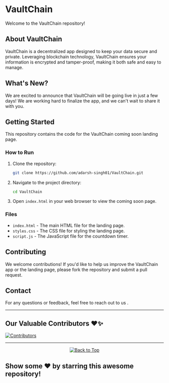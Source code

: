 # VaultChain

Welcome to the VaultChain repository! 

## About VaultChain

VaultChain is a decentralized app designed to keep your data secure and private. Leveraging blockchain technology, VaultChain ensures your information is encrypted and tamper-proof, making it both safe and easy to manage.

## What's New?

We are excited to announce that VaultChain will be going live in just a few days! We are working hard to finalize the app, and we can't wait to share it with you.

## Getting Started

This repository contains the code for the VaultChain coming soon landing page. 

### How to Run

1. Clone the repository:
    ```bash
    git clone https://github.com/adarsh-singh01/VaultChain.git
    ```
2. Navigate to the project directory:
    ```bash
    cd VaultChain
    ```
3. Open `index.html` in your web browser to view the coming soon page.

### Files

- `index.html` - The main HTML file for the landing page.
- `styles.css` - The CSS file for styling the landing page.
- `script.js` - The JavaScript file for the countdown timer.

## Contributing

We welcome contributions! If you'd like to help us improve the VaultChain app or the landing page, please fork the repository and submit a pull request.

## Contact

For any questions or feedback, feel free to reach out to us .

---

## Our Valuable Contributors ❤️✨

[![Contributors](https://contrib.rocks/image?repo=adarsh-singh01/VaultChain)](https://github.com/adarsh-singh01/VaultChain/graphs/contributors)

---

<div align="center">
    <a href="#top">
        <img src="https://img.shields.io/badge/Back%20to%20Top-000000?style=for-the-badge&logo=github&logoColor=white" alt="Back to Top">
    </a>
</div>

## Show some ❤️ by starring this awesome repository!
